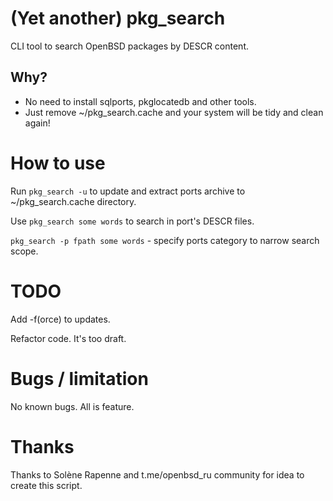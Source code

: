 # (Yet another) pkg_search

CLI tool to search OpenBSD packages by DESCR content.

## Why?

* No need to install sqlports, pkglocatedb and other tools.
* Just remove ~/pkg_search.cache and your system will be tidy and clean again!

# How to use

Run `pkg_search -u` to update and extract ports archive to ~/pkg_search.cache directory.

Use `pkg_search some words` to search in port's DESCR files.

`pkg_search -p fpath some words` - specify ports category to narrow search scope.

# TODO

Add -f(orce) to updates.

Refactor code. It's too draft.

# Bugs / limitation

No known bugs. All is feature.

# Thanks

Thanks to Solène Rapenne and t.me/openbsd_ru community for idea to create this script.
